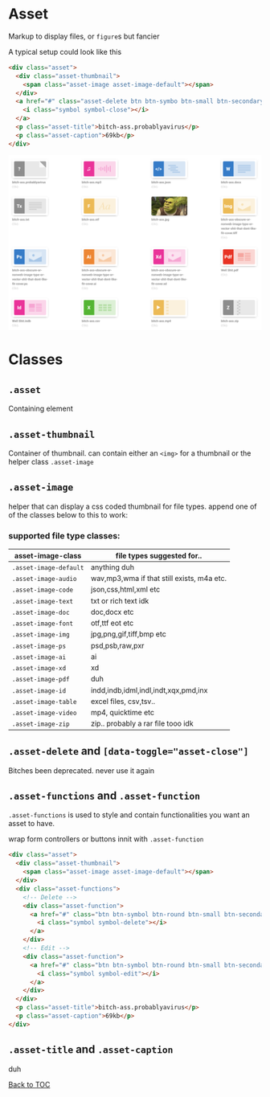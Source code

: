 # Asset

Markup to display files, or `figure`s but fancier

A typical setup could look like this

```html
<div class="asset">
  <div class="asset-thumbnail">
    <span class="asset-image asset-image-default"></span>
  </div>
  <a href="#" class="asset-delete btn btn-symbo btn-small btn-secondary">
    <i class="symbol symbol-close"></i>
  </a>
  <p class="asset-title">bitch-ass.probablyavirus</p>
  <p class="asset-caption">69kb</p>
</div>
```

![Ass...ets](../../images/assets.png)

# Classes

## `.asset`

Containing element

## `.asset-thumbnail`

Container of thumbnail. can contain either an `<img>` for a thumbnail or the helper class `.asset-image`

## `.asset-image`

helper that can display a css coded thumbnail for file types. append one of of the classes below to this to work:

### supported file type classes:

<table>
  <thead>
    <tr>
      <th>asset-image-class</th>
      <th>file types suggested for..</th>
    </tr>
  </thead>
  <tbody>
    <tr>
      <td><code>.asset-image-default</code></td>
      <td>anything duh</td>
    </tr>
    <tr>
      <td><code>.asset-image-audio</code></td>
      <td>wav,mp3,wma if that still exists, m4a etc.</td>
    </tr>
    <tr>
      <td><code>.asset-image-code</code></td>
      <td>json,css,html,xml etc</td>
    </tr>
    <tr>
      <td><code>.asset-image-text</code></td>
      <td>txt or rich text idk</td>
    </tr>
    <tr>
      <td><code>.asset-image-doc</code></td>
      <td>doc,docx etc</td>
    </tr>
    <tr>
      <td><code>.asset-image-font</code></td>
      <td>otf,ttf eot etc</td>
    </tr>
    <tr>
      <td><code>.asset-image-img</code></td>
      <td>jpg,png,gif,tiff,bmp etc</td>
    </tr>
    <tr>
      <td><code>.asset-image-ps</code></td>
      <td>psd,psb,raw,pxr</td>
    </tr>
    <tr>
      <td><code>.asset-image-ai</code></td>
      <td>ai</td>
    </tr>
    <tr>
      <td><code>.asset-image-xd</code></td>
      <td>xd</td>
    </tr>
    <tr>
      <td><code>.asset-image-pdf</code></td>
      <td>duh</td>
    </tr>
    <tr>
      <td><code>.asset-image-id</code></td>
      <td>indd,indb,idml,indl,indt,xqx,pmd,inx</td>
    </tr>
    <tr>
      <td><code>.asset-image-table</code></td>
      <td>excel files, csv,tsv..</td>
    </tr>
    <tr>
      <td><code>.asset-image-video</code></td>
      <td>mp4, quicktime etc</td>
    </tr>
    <tr>
      <td><code>.asset-image-zip</code></td>
      <td>zip.. probably a rar file tooo idk</td>
    </tr>
  </tbody>
</table>

## `.asset-delete` and `[data-toggle="asset-close"]`

Bitches been deprecated. never use it again

## `.asset-functions` and `.asset-function`

`.asset-functions` is used to style and contain functionalities you want an asset to have.

wrap form controllers or buttons innit with `.asset-function`

```html
<div class="asset">
  <div class="asset-thumbnail">
    <span class="asset-image asset-image-default"></span>
  </div>
  <div class="asset-functions">
    <!-- Delete -->
    <div class="asset-function">
      <a href="#" class="btn btn-symbol btn-round btn-small btn-secondary">
        <i class="symbol symbol-delete"></i>
      </a>
    </div>
    <!-- Edit -->
    <div class="asset-function">
      <a href="#" class="btn btn-symbol btn-round btn-small btn-secondary">
        <i class="symbol symbol-edit"></i>
      </a>
    </div>
  </div>
  <p class="asset-title">bitch-ass.probablyavirus</p>
  <p class="asset-caption">69kb</p>
</div>
```

## `.asset-title` and `.asset-caption`

duh

[Back to TOC](../../../readme.md)
